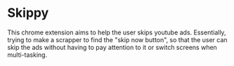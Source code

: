 # Skippy
This chrome extension aims to help the user skips youtube ads. 
Essentially, trying to make a scrapper to find the "skip now button", so that the user can skip the ads
without having to pay attention to it or switch screens when multi-tasking. 
